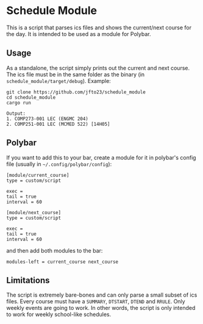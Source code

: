 # Schedule Module

This is a script that parses ics files and shows the current/next course
for the day. It is intended to be used as a module for Polybar.

## Usage

As a standalone, the script simply prints out the current and next course. The
ics file must be in the same folder as the binary (in
`schedule_module/target/debug`). Example:

```
git clone https://github.com/jfto23/schedule_module
cd schedule_module
cargo run

Output:
1. COMP273-001 LEC (ENGMC 204)
2. COMP251-001 LEC (MCMED 522) [14H05]
```

## Polybar

If you want to add this to your bar, create a module for it in polybar's config
file (usually in `~/.config/polybar/config`):

```
[module/current_course]
type = custom/script

exec = 
tail = true
interval = 60

[module/next_course]
type = custom/script

exec = 
tail = true
interval = 60
```

and then add both modules to the bar:

```
modules-left = current_course next_course

```

## Limitations

The script is extremely bare-bones and can only parse a small subset of ics
files. Every course must have a `SUMMARY`, `DTSTART`, `DTEND` and
`RRULE`. Only weekly events are going to work. In other words, the script is only
intended to work for weekly school-like schedules.
